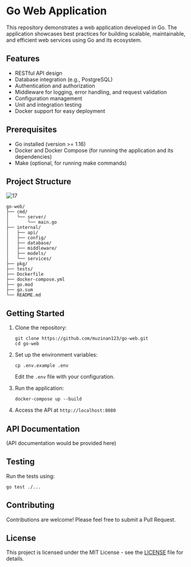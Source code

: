 # Go Web Application

This repository demonstrates a web application developed in Go. The application showcases best practices for building scalable, maintainable, and efficient web services using Go and its ecosystem.

## Features

- RESTful API design
- Database integration (e.g., PostgreSQL)
- Authentication and authorization
- Middleware for logging, error handling, and request validation
- Configuration management
- Unit and integration testing
- Docker support for easy deployment

## Prerequisites

- Go installed (version >= 1.16)
- Docker and Docker Compose (for running the application and its dependencies)
- Make (optional, for running make commands)

## Project Structure
![17](https://github.com/user-attachments/assets/137a6a16-767a-4981-9cf6-9e153c7bb953)

```
go-web/
├── cmd/
│   └── server/
│       └── main.go
├── internal/
│   ├── api/
│   ├── config/
│   ├── database/
│   ├── middleware/
│   ├── models/
│   └── services/
├── pkg/
├── tests/
├── Dockerfile
├── docker-compose.yml
├── go.mod
├── go.sum
└── README.md
```

## Getting Started

1. Clone the repository:
   ```
   git clone https://github.com/muzinan123/go-web.git
   cd go-web
   ```

2. Set up the environment variables:
   ```
   cp .env.example .env
   ```
   Edit the `.env` file with your configuration.

3. Run the application:
   ```
   docker-compose up --build
   ```

4. Access the API at `http://localhost:8080`

## API Documentation

(API documentation would be provided here)

## Testing

Run the tests using:
```
go test ./...
```

## Contributing

Contributions are welcome! Please feel free to submit a Pull Request.

## License

This project is licensed under the MIT License - see the [LICENSE](LICENSE) file for details.
